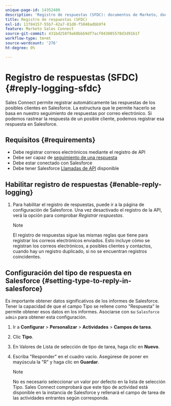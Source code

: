 ```yaml
---
unique-page-id: 14352480
description: 'Registro de respuestas (SFDC): documentos de Marketo, documentación del producto'
title: Registro de respuestas (SFDC)
exl-id: 11f84157-55b7-42a7-81d0-f5848adbb9f4
feature: Marketo Sales Connect
source-git-commit: 431bd258f9a68bbb9df7acf043085578d3d91b1f
workflow-type: tm+mt
source-wordcount: '276'
ht-degree: 0%

---
```


# Registro de respuestas (SFDC) {#reply-logging-sfdc}

Sales Connect permite registrar automáticamente las respuestas de los posibles clientes en Salesforce. La estructura que le permite hacerlo se basa en nuestro seguimiento de respuestas por correo electrónico. Si podemos rastrear la respuesta de un posible cliente, podemos registrar esa respuesta en Salesforce.

## Requisitos {#requirements}

* Debe registrar correos electrónicos mediante el registro de API
* Debe ser capaz de [seguimiento de una respuesta](/help/marketo/product-docs/marketo-sales-connect/email/common-tracking-questions/how-reply-tracking-works.md)
* Debe estar conectado con Salesforce
* Debe tener Salesforce [Llamadas de API](https://developer.salesforce.com/docs/atlas.en-us.salesforce_app_limits_cheatsheet.meta/salesforce_app_limits_cheatsheet/salesforce_app_limits_platform_api.htm) disponible

## Habilitar registro de respuestas {#enable-reply-logging}

1. Para habilitar el registro de respuestas, puede ir a la página de configuración de Salesforce. Una vez desactivado el registro de la API, verá la opción para comprobar _Registrar respuestas_.

   >[!NOTE]
   >
   >El registro de respuestas sigue las mismas reglas que tiene para registrar los correos electrónicos enviados. Esto incluye cómo se registran los correos electrónicos, a posibles clientes y contactos, cuando hay un registro duplicado, si no se encuentran registros coincidentes.

## Configuración del tipo de respuesta en Salesforce {#setting-type-to-reply-in-salesforce}

Es importante obtener datos significativos de los informes de Salesforce. Tener la capacidad de que el campo Tipo se rellene como &quot;Respuesta&quot; le permite obtener esos datos en los informes. Asociarse con su `Salesforce admin` para obtener esta configuración.

1. Ir a **Configurar** > **Personalizar** > **Actividades** > **Campos de tarea**.
1. Clic **Tipo**.
1. En Valores de Lista de selección de tipo de tarea, haga clic en **Nuevo**.
1. Escriba &quot;Responder&quot; en el cuadro vacío. Asegúrese de poner en mayúscula la &quot;R&quot; y haga clic en **Guardar**.

   >[!NOTE]
   >
   >No es necesario seleccionar un valor por defecto en la lista de selección Tipo. Sales Connect comprobará que este tipo de actividad está disponible en la instancia de Salesforce y rellenará el campo de tarea de las actividades entrantes según corresponda.
